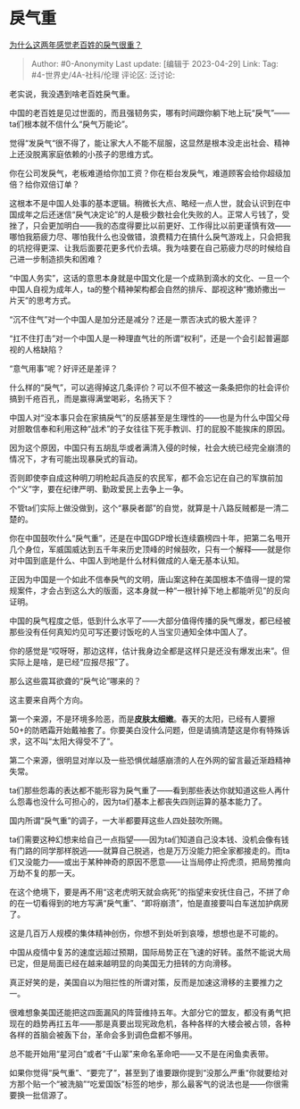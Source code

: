 # 戾气重
[为什么这两年感觉老百姓的戾气很重？](https://www.zhihu.com/question/597438749/answer/3005506004)

> Author: #0-Anonymity
> Last update: [编辑于 2023-04-29]
> Link:
> Tag: #4-世界史/4A-社科/伦理 
> 评论区:
> 泛讨论:

老实说，我没遇到啥老百姓戾气重。

中国的老百姓是见过世面的，而且强韧务实，哪有时间跟你躺下地上玩“戾气”——ta们根本就不信什么“戾气万能论”。

觉得“发戾气“很不得了，能让家大人不能不屈服，这显然是根本没走出社会、精神上还没脱离家庭依赖的小孩子的思维方式。

你在公司发戾气，老板难道给你加工资？你在柜台发戾气，难道顾客会给你超级加倍？给你双倍订单？

这根本不是中国人处事的基本逻辑。稍微长大点、略经一点人世，就会认识到在中国成年之后还迷信“戾气决定论”的人是极少数社会化失败的人。正常人亏钱了，受挫了，只会更加明白——我的态度得要比以前更好、工作得比以前更谨慎有效——哪怕我筋疲力尽、哪怕我什么也没做错，浪费精力在搞什么戾气游戏上，只会把我的坑挖得更深、让我后面要花更多代价去填。我为啥要在自己筋疲力尽的时候给自己进一步制造损失和困难？

“中国人务实”，这话的意思本身就是中国文化是一个成熟到滴水的文化、一旦一个中国人自视为成年人，ta的整个精神架构都会自然的排斥、鄙视这种“撒娇撒出一片天”的思考方式。

“沉不住气”对一个中国人是加分还是减分？还是一票否决式的极大差评？

“扛不住打击”对一个中国人是一种理直气壮的所谓“权利”，还是一个会引起普遍鄙视的人格缺陷？

“意气用事”呢？好评还是差评？

什么样的“戾气”，可以逃得掉这几条评价？可以不但不被这一条条把你的社会评价搞到千疮百孔，而是赢得满堂喝彩，名扬天下？

中国人对“没本事只会在家搞戾气”的反感甚至是生理性的——也是为什么中国父母对胆敢信奉和利用这种“战术”的子女往往下死手教训、打的屁股不能挨床的原因。

因为这个原因，中国只有五胡乱华或者满清入侵的时候，社会大统已经完全崩溃的情况下，才有可能出现暴戾式的盲动。

否则即使李自成这种明刀明枪起兵造反的农民军，都不会忘记在自己的军旗前加个“义”字，要在纪律严明、勤政爱民上去争上一争。

不管ta们实际上做没做到，这个“暴戾者鄙”的自觉，就算是十八路反贼都是一清二楚的。

你在中国鼓吹什么“戾气重”，还是在中国GDP增长连续霸榜四十年，把第二名甩开几个身位，军威国威达到五千年来历史顶峰的时候鼓吹，只有一个解释——就是你对中国到底是什么、中国人到地是什么材料做成的人毫无基本认知。

正因为中国是一个如此不信奉戾气的文明，唐山案这种在美国根本不值得一提的常规案件，才会占到这么大的版面，这本身就一种“一根针掉下地上都能听见”的反向证明。

中国的戾气程度之低，低到什么水平了——大部分值得传播的戾气爆发，都已经被那些没有任何真知灼见可写还要讨饭吃的人当宝贝通知全体中国人了。

你的感觉是“哎呀呀，那边这样，估计我身边全都是这样只是还没有爆发出来”。但实际上是啥，是已经“应报尽报”了。

那么这些震耳欲聋的“戾气论”哪来的？

这主要来自两个方向。

第一个来源，不是环境多险恶，而是**皮肤太细嫩**。春天的太阳，已经有人要擦50+的防晒霜开始戴袖套了。你要美白没什么问题，但是请搞清楚这是你有特殊诉求，这不叫“太阳大得受不了”。

第二个来源，很明显对岸以及一些恐惧优越感崩溃的人在外网的留言最近渐趋精神失常。

ta们那些怨毒的表达都不能形容为戾气重了——看到那些表达你就知道这些人再什么怨毒也没什么可担心的，因为ta们基本上都丧失四则运算的基本能力了。

国内所谓“戾气重”的调子，一大半都要拜这些人四处鼓吹所赐。

ta们需要这种幻想来给自己一点指望——因为ta们知道自己没本钱、没机会像有钱有门路的同学那样脱逃——就算自己脱逃，也是万万没能力把全家都接走的。而ta们又没能力——或出于某种神奇的原因不愿意——让当局停止捋虎须，把局势推向万劫不复的那一天。

在这个绝境下，要是再不用“这老虎明天就会病死”的指望来安抚住自己，不拼了命的在一切看得到的地方写满“戾气重”、“即将崩溃”，怕是直接要叫白车送加护病房了。

这是几百万人规模的集体精神创伤，你想不到处听到哀嚎，想想也是不可能的。

中国从疫情中复苏的速度远超过预期，国际局势正在飞速的好转。虽然不能说大局已定，但是局面已经在越来越明显的向美国无力扭转的方向滑移。

真正好笑的是，美国自以为阻拦性的所谓对策，反而是加速这滑移的主要推力之一。

很难想象美国还能把这四面漏风的阵营维持五年。大部分它的盟友，都没有勇气把现在的趋势再扛五年——那是真要出现宪政危机，各种各样的大楼会被占领，各种各样的首脑会被轰下台，革命会多到调色盘都不够用。

总不能开始用“星河白”或者“千山翠”来命名革命吧——又不是在闲鱼卖表带。

如果你觉得“戾气重”、“要完了”，甚至到了谁要跟你提到“没那么严重“你就要给对方那个贴一个“被洗脑”“吃爱国饭”标签的地步，那么最客气的说法也是——你很需要换一批信源了。